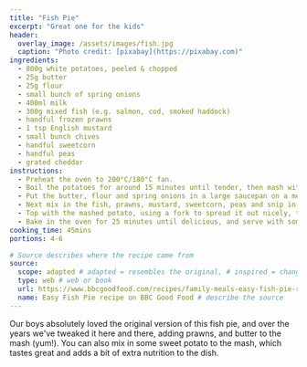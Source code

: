 ```yaml
---
title: "Fish Pie"
excerpt: "Great one for the kids"
header:
  overlay_image: /assets/images/fish.jpg
  caption: "Photo credit: [pixabay](https://pixabay.com)"
ingredients: 
  - 800g white potatoes, peeled & chopped
  - 25g butter
  - 25g flour
  - small bunch of spring onions
  - 400ml milk
  - 300g mixed fish (e.g. salmon, cod, smoked haddock)
  - handful frozen prawns
  - 1 tsp English mustard
  - small bunch chives
  - handful sweetcorn
  - handful peas
  - grated cheddar
instructions:
  - Preheat the oven to 200°C/180°C fan.
  - Boil the potatoes for around 15 minutes until tender, then mash with a bit of butter and a spash of milk if you like.
  - Put the butter, flour and spring onions in a large saucepan on a medium heat. Melt the butter, then cook, stirring, for 2-3 minutes. Gradually add the milk, whisking to avoid lumps, then continue to cook for another few minutes allowing the sauce to thicken.
  - Next mix in the fish, prawns, mustard, sweetcorn, peas and snip in the chives. Give it a good stir then take off the heat and spoon into an oven safe dish.
  - Top with the mashed potato, using a fork to spread it out nicely, then sprinkle over the grated cheese.
  - Bake in the oven for 25 minutes until delicious, and serve with some veg on the side.
cooking_time: 45mins
portions: 4-6

# Source describes where the recipe came from
source:
  scope: adapted # adapted = resembles the original, # inspired = changed a lot
  type: web # web or book
  url: https://www.bbcgoodfood.com/recipes/family-meals-easy-fish-pie-recipe # web link, or book purchase link
  name: Easy Fish Pie recipe on BBC Good Food # describe the source
---
```

Our boys absolutely loved the original version of this fish pie, and over the years we've tweaked it here and there, adding prawns, and butter to the mash (yum!). You can also mix in some sweet potato to the mash, which tastes great and adds a bit of extra nutrition to the dish.